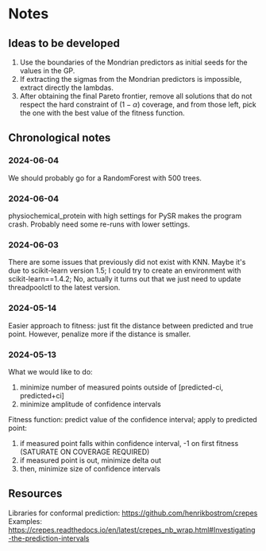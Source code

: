 # Notes

## Ideas to be developed
1. Use the boundaries of the Mondrian predictors as initial seeds for the values in the GP.
2. If extracting the sigmas from the Mondrian predictors is impossible, extract directly the lambdas.
3. After obtaining the final Pareto frontier, remove all solutions that do not respect the hard constraint of $(1-\alpha)$ coverage, and from those left, pick the one with the best value of the fitness function.

## Chronological notes

### 2024-06-04
We should probably go for a RandomForest with 500 trees.

### 2024-06-04
physiochemical_protein with high settings for PySR makes the program crash. Probably need some re-runs with lower settings.

### 2024-06-03
There are some issues that previously did not exist with KNN. Maybe it's due to scikit-learn version 1.5; I could try to create an environment with scikit-learn==1.4.2; No, actually it turns out that we just need to update threadpoolctl to the latest version.

### 2024-05-14
Easier approach to fitness: just fit the distance between predicted and true point. However, penalize more if the distance is smaller.

### 2024-05-13
What we would like to do:
1. minimize number of measured points outside of [predicted-ci, predicted+ci]
2. minimize amplitude of confidence intervals

Fitness function: predict value of the confidence interval; apply to predicted point: 
1. if measured point falls within confidence interval, -1 on first fitness (SATURATE ON COVERAGE REQUIRED)
2. if measured point is out, minimize delta out
3. then, minimize size of confidence intervals

## Resources
Libraries for conformal prediction: https://github.com/henrikbostrom/crepes
Examples: https://crepes.readthedocs.io/en/latest/crepes_nb_wrap.html#Investigating-the-prediction-intervals